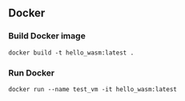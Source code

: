 ## Docker
### Build Docker image
`docker build -t hello_wasm:latest .`
### Run Docker
`docker run --name test_vm -it hello_wasm:latest`